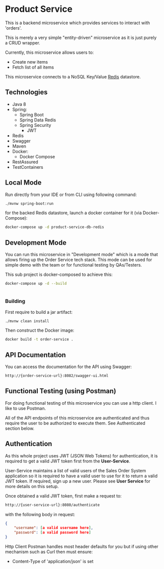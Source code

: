 # Product Service

This is a backend microservice which provides services to interact with 'orders'.

This is merely a very simple "entity-driven" microservice as it is just purely a CRUD wrapper.

Currently, this microservice allows users to:
- Create new items
- Fetch list of all items

This microservice connects to a NoSQL Key/Value [Redis](https://redis.io/) datastore.

## Technologies

- Java 8
- Spring:
    - Spring Boot
    - Spring Data Redis
    - Spring Security
      - JWT
- Redis
- Swagger
- Maven
- Docker:
    - Docker Compose
- RestAssured
- TestContainers

    
## Local Mode

Run directly from your IDE or from CLI using following command:

```bash
./mvnw spring-boot:run
```

for the backed Redis datastore, launch a docker container for it (via Docker-Compose):

```bash
docker-compose up -d product-service-db-redis
```

## Development Mode

You can run this microservice in "Development mode" which is a mode that allows firing up the Order Service tech stack. This mode can be used for simple demo with the team or for functional testing by QAs/Testers.

This sub project is docker-composed to achieve this:

```bash
docker-compose up -d --build
```

#

### Building

First require to build a jar artifact:

```bash
./mvnw clean install
```

Then construct the Docker image:

```bash
docker build -t order-service .
```

## API Documentation

You can access the documentation for the API using Swagger:

```bash
http://{order-service-url}:8082/swagger-ui.html
```

## Functional Testing (using Postman)

For doing functional testing of this microservice you can use a http client. I like to use Postman.

All of the API endpoints of this microservice are authenticated and thus require the user to be authorized to execute them. See Authenticated section below.


## Authentication

As this whole project uses JWT (JSON Web Tokens) for authentication, it is required to get a valid JWT token first from the __User-Service__.

User-Service maintains a list of valid users of the Sales Order System application so it is required to have a valid user to use for it to return a valid JWT token. If required, sign up a new user. Please see __User Service__ for more details on this setup.

Once obtained a valid JWT token, first make a request to:

```bash
http://{user-service-url}:8080/authenticate
```

with the following body in request:

```json
{
    "username": [a valid username here],
    "password": [a valid password here]
}
```

Http Client Postman handles most header defaults for you but if using other mechanism such as Curl then must ensure:

- Content-Type of 'application/json' is set